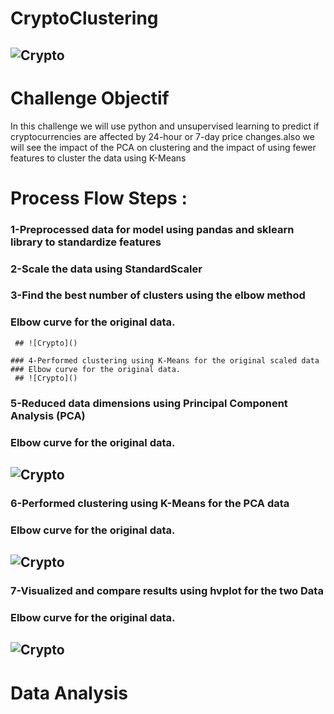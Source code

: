 # CryptoClustering
## ![Crypto](https://i.pinimg.com/736x/ce/bd/26/cebd26365e7e8c1de734652e65f766c8.jpg)

# Challenge Objectif 

In this challenge we will use python and unsupervised learning to predict if cryptocurrencies are affected by 24-hour or 7-day price changes.also we will see the impact of the PCA on clustering and the impact of using fewer features to cluster the data using K-Means

# Process Flow Steps :
  ### 1-Preprocessed data for model using pandas and sklearn library to standardize features
  ### 2-Scale the data using StandardScaler
  ### 3-Find the best number of clusters using the elbow method
  ### Elbow curve for the original data.
     ## ![Crypto]()

    ### 4-Performed clustering using K-Means for the original scaled data
    ### Elbow curve for the original data.
     ## ![Crypto]()

  ### 5-Reduced data dimensions using Principal Component Analysis (PCA)
   ### Elbow curve for the original data.
   ## ![Crypto]()

  ### 6-Performed clustering using K-Means for the PCA data
   ### Elbow curve for the original data.
   ## ![Crypto]()

  ### 7-Visualized and compare results using hvplot for the two Data 
   ### Elbow curve for the original data.
   ## ![Crypto]()

# Data Analysis 
      



